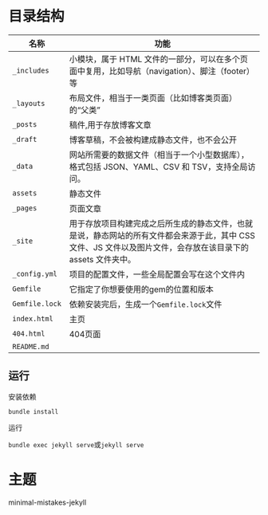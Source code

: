 # 目录结构

| 名称           | 功能                                                         |
| -------------- | ------------------------------------------------------------ |
| `_includes`    | 小模块，属于 HTML 文件的一部分，可以在多个页面中复用，比如导航（navigation）、脚注（footer）等 |
| `_layouts`     | 布局文件，相当于一类页面（比如博客类页面）的“父类”           |
| `_posts`       | 稿件,用于存放博客文章                                        |
| `_draft`       | 博客草稿，不会被构建成静态文件，也不会公开                   |
| `_data`        | 网站所需要的数据文件（相当于一个小型数据库），格式包括 JSON、YAML、CSV 和 TSV，支持全局访问。 |
| `assets`       | 静态文件                                                     |
| `_pages`       | 页面文章                                                     |
| `_site`        | 用于存放项目构建完成之后所生成的静态文件，也就是说，静态网站的所有文件都会来源于此，其中 CSS 文件、JS 文件以及图片文件，会存放在该目录下的 assets 文件夹中。 |
| `_config.yml`  | 项目的配置文件，一些全局配置会写在这个文件内                 |
| `Gemfile`      | 它指定了你想要使用的gem的位置和版本                          |
| `Gemfile.lock` | 依赖安装完后，生成一个`Gemfile.lock`文件                     |
| `index.html`   | 主页                                                         |
| `404.html`     | 404页面                                                      |
| `README.md`    |                                                              |

## 运行

安装依赖

`bundle install`

运行

`bundle exec jekyll serve`或`jekyll serve`

# 主题
 minimal-mistakes-jekyll
